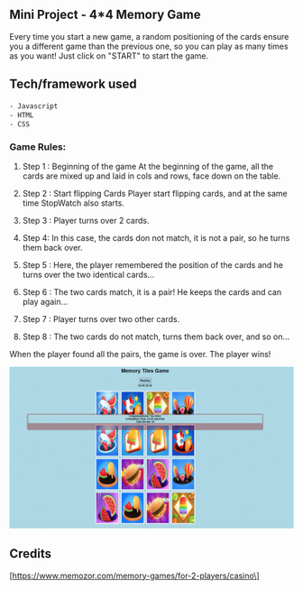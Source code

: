 ## Mini Project - 4*4 Memory Game
Every time you start a new game, a random positioning of the cards ensure you a different game than the previous one, so you can play as many times as you want!
Just click on "START" to start the game.

## Tech/framework used
    - Javascript
    - HTML 
    - CSS

### Game Rules:

1. Step 1 :  Beginning of the game
At the beginning of the game, all the cards are mixed up and laid in cols and rows, face down on the table.

2. Step 2 : Start flipping Cards
Player start flipping cards, and at the same time StopWatch also starts.

3. Step 3 : 
Player turns over 2 cards.

4. Step 4:
In this case, the cards don not match, it is not a pair, so he turns them back over.

5. Step 5 : 
Here, the player remembered the position of the cards and he turns over the two identical cards...

6. Step 6 : 
The two cards match, it is a pair! He keeps the cards and can play again...

7. Step 7 :
Player turns over two other cards.

8. Step 8 :
The two cards do not match, turns them back over, and so on...

When the player found all the pairs, the game is over. 
The player wins!

![Memory_Game](images\memory_game_screenshot.gif)

## Credits
[https://www.memozor.com/memory-games/for-2-players/casino\]